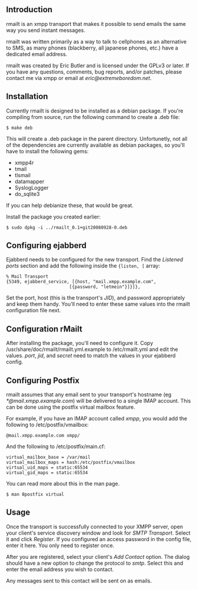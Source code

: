 Introduction
------------

rmailt is an xmpp transport that makes it possible to send emails the same way
you send instant messages.

rmailt was written primarily as a way to talk to cellphones as an
alternative to SMS, as many phones (blackberry, all japanese phones, etc.) have 
a dedicated email address.

rmailt was created by Eric Butler and is licensed under the GPLv3 or later.
If you have any questions, comments, bug reports, and/or patches, please contact
me via xmpp or email at _eric@extremeboredom.net_.

Installation
------------

Currently rmailt is designed to be installed as a debian package. If you're
compiling from source, run the following command to create a .deb file:

    $ make deb

This will create a .deb package in the parent directory.  Unfortunetly, not all
of the dependencies are currently available as debian packages, so you'll have
to install the following gems:

* xmpp4r
* tmail
* tlsmail
* datamapper
* SyslogLogger
* do_sqlite3

If you can help debianize these, that would be great.

Install the package you created earlier:

	$ sudo dpkg -i ../rmailt_0.1+git20080928-0.deb

Configuring ejabberd
--------------------

Ejabberd needs to be configured for the new transport. Find the _Listened ports_
section and add the following inside the <code>{listen, [</code> array:

    % Mail Transport
    {5349, ejabberd_service, [{host, "mail.xmpp.example.com",
                            [{password, "letmein"}]}]},

Set the port, host (this is the transport's _JID_), and password appropriately
and keep them handy. You'll need to enter these same values into the rmailt
configuration file next.

Configuration rMailt
--------------------

After installing the package, you'll need to configure it. 
Copy /usr/share/doc/rmailt/rmailt.yml.example to /etc/rmailt.yml and edit the 
values. _port_, _jid_, and _secret_ need to match the values in your ejabberd
config.

Configuring Postfix
-------------------

rmailt assumes that any email sent to your transport's hostname 
(eg _*@mail.xmpp.example.com_) will be delivered to a single IMAP account. This 
can be done using the postfix virtual mailbox feature.

For example, if you have an IMAP account called _xmpp_, you would add the 
following to /etc/postfix/vmailbox:

    @mail.xmpp.example.com xmpp/

And the following to /etc/postfix/main.cf:

    virtual_mailbox_base = /var/mail
    virtual_mailbox_maps = hash:/etc/postfix/vmailbox
    virtual_uid_maps = static:65534
    virtual_gid_maps = static:65534

You can read more about this in the man page.

    $ man 8postfix virtual

Usage
-----

Once the transport is successfully connected to your XMPP server, open your
client's service discovery window and look for _SMTP Transport_. Select it and
click _Register_. If you configured an access password in the config file, enter
it here. You only need to register once.

After you are registered, select your client's _Add Contact_ option. The dialog
should have a new option to change the protocol to _smtp_. Select this and enter
the email address you wish to contact.

Any messages sent to this contact will be sent on as emails.
